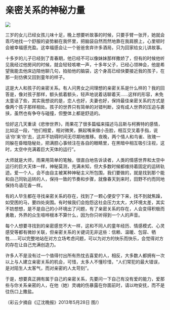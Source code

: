 # 亲密关系的神秘力量

![](http://www.yilinzazhi.com/images/yili/yili201314/yili20131457-1-l.jpg)

三岁的女儿已经女孩儿味十足，晚上想要听故事的时候，只要手臂一张开，她就会乖巧地找一个舒服的姿势躺在我怀里，把脑袋自然而然地靠在我肩膀上，心里顿时会被幸福感充盈。这幸福感会让一个爸爸舍弃许多酒局，只为回家给女儿讲故事。 

十多岁的儿子已经到了青春期，他已经不可以像妹妹那样撒娇了，但有的时候他听见我经过他房间的时候，就会轻轻咳嗽一声，十多年父子，已经心领神会，他是希望我能去他床边陪他聊几句，拍拍他的脑袋，这个身高已经快要接近我的孩子，在那一刻仿佛又回到童年的样子。 

这是大人和孩子的亲密关系。有人问男女之间理想的亲密关系是什么样的？我的回答是，像对孩子那样，额头抵着额头，轻声地说着话聊着天……这样的形容，未免太童话了些，其实我想说的是，恋人也好，夫妻也好，保持最佳亲密关系的方式是像两个孩子那样相处。孩子的世界只有简单的对错判断，没有成人世界的压迫与裹挟，虽然也有争夺与碰撞，但整体上都是舒适的。 

恰好这几天重读《悲惨世界》，雨果花了很多篇幅来描述马吕斯与柯赛特的感情，比如这一段，“他们相爱，相对微笑，撅起嘴来做小丑脸，相互交叉着手指，说话‘你’来‘你’去，这并不妨碍时间无尽期地推移。夜晚，两个情人和鸟雀、玫瑰一同躲在昏暗隐秘处，把满腔心事倾注在各自的眼睛里，在黑暗中相互吸引注视，这时，太空中充满着巨大天体的运行”。 

大师就是大师，雨果用简单的笔触，很直白地告诉读者，人类的情感世界和太空中运行的巨大天体一样，神秘莫测，充满未知，但大多数时候都维持着固定的运转轨迹。爱一个人，会不由自主被某种神秘主义所包围，我们要做的，就是找到那个能和自己同轨运转的人，保持一致的节奏和步骤，就像春天到来时，田野不约而同地保持鸟语花香一样。 

有的人毕生都在寻找亲密关系的存在，找到了一颗心便安宁下来，找不到就焦躁，如受困的马，要四处突围。有时候我们会抱怨这社会压力太大，大环境太差，其实不妨想想，是不是自己的小环境出了问题，有了亲密关系的存在，人会变得积极而勇敢，外界的众生喧哗根本不算什么，因为你只听得到一个人的声音。 

每个人想要寻找到的亲密感觉不大一样，这和不同人的童年经历、情感模式、心灵感受等都有微妙关联，但亲密关系的关键词无非这些：信赖、温暖、包容、牺牲……可以完整地站在对方立场考虑问题，可以为对方的快乐而快乐，会觉得对方的存在让自己充满创造力。 

许多人不是没有过一个值得付出所有热忱去喜爱的人，相反，大多数人都拥有一次以上与人建立亲密关系的机会，可惜，太多人不懂珍惜，“人们常犯的最大错误，是对陌生人太客气，而对亲密的人太苛刻”。 

于是，想要真正拥有属于自己的亲密关系，先要问一下自己有没有爱的能力，爱那些与你关系亲密的人，在他（她）灵魂的伤暴露在你面前时，请以吻安抚，而不是往伤口上撒盐。 

（彩云夕摘自《辽沈晚报》2013年5月28日 图/）
